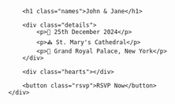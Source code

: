 <!DOCTYPE html>
<html>
<head>
    <title>Our Wedding Invitation</title>
    <link rel="stylesheet" href="styles.css">
    <link href="https://fonts.googleapis.com/css2?family=Great+Vibes&family=Poppins&display=swap" rel="stylesheet">
</head>
<body>
    <div class="container">
        <div class="couple">
            <div class="groom"></div>
            <div class="bride"></div>
        </div>
        
        <h1 class="names">John & Jane</h1>
        
        <div class="details">
            <p>💍 25th December 2024</p>
            <p>⛪ St. Mary's Cathedral</p>
            <p>🏨 Grand Royal Palace, New York</p>
        </div>

        <div class="hearts"></div>
        
        <button class="rsvp">RSVP Now</button>
    </div>
</body>
</html>
